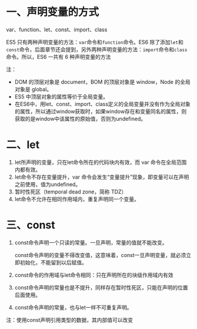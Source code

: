 # 一、声明变量的方式

var、function、let、const、import、class

ES5 只有两种声明变量的方法：`var`命令和`function`命令。ES6 除了添加`let`和`const`命令，后面章节还会提到，另外两种声明变量的方法：`import`命令和`class`命令。所以，ES6 一共有 6 种声明变量的方法

注：

- DOM 的顶层对象是 document，BOM 的顶层对象是 window，Node 的全局对象是 global。
- ES5 中顶层对象的属性等价于全局变量。
- 在ES6中，用let、const、import、class定义的全局变量并没有作为全局对象的属性，所以通过window获取时，如果window存在和变量同名的属性，则获取的是window中该属性的原始值，否则为undefined。

# 二、let

1. let所声明的变量，只在let命令所在的代码块内有效，而 var 命令在全局范围内都有效。
2. let命令不存在变量提升，var 命令会发生“变量提升”现象，即变量可以在声明之前使用，值为undefined。
3. 暂时性死区（temporal dead zone，简称 TDZ）
4. let命令不允许在相同作用域内，重复声明同一个变量。

# 三、const

1. const命令声明一个只读的常量。一旦声明，常量的值就不能改变。

   const命令声明的变量不得改变值，这意味着，const一旦声明变量，就必须立即初始化，不能留到以后赋值。

2. const命令的作用域与let命令相同：只在声明所在的块级作用域内有效

3. const命令声明的常量也是不提升，同样存在暂时性死区，只能在声明的位置后面使用。

4. const命令声明的常量，也与let一样不可重复声明。

注：使用const声明引用类型的数据，其内部值可以改变